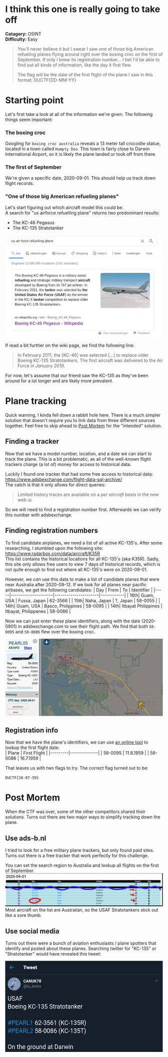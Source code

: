 # I think this one is really going to take off
**Catagory:** OSINT  
**Difficulty:** Easy  
> You'll never believe it but I swear I saw one of those big American refueling planes flying around right over the boxing croc on the first of September. If only I knew its registration number... I bet I'd be able to find out all kinds of information, like the day it first flew.
> 
> The flag will be the date of the first flight of the plane I saw in this format: DUCTF{DD-MM-YY}

# Starting point

Let's first take a look at all of the information we're given. The following things seem important:

### The boxing croc
Googling for `boxing croc australia` reveals a 13 meter tall crocodile statue, located in a town called `Humpty Doo`.  This town is fairly close to Darwin International Airport, so it is likely the plane landed or took off from there.  

### The first of September
We're given a specific date, 2020-09-01. This should help us track down flight records.

### "One of those big American refueling planes"

Let's start figuring out which aircraft model this could be.  
A search for "us airforce refuelling plane" returns two predominant results:
* The KC-46 Pegasus
* The KC-135 Stratotanker  

![](res/us-google.png)

If read a bit further on the wiki page, we find the following line:
> In February 2011, the [KC-46] was selected [...] to replace older Boeing KC-135 Stratotankers. The first aircraft was delivered to the Air Force _in January 2019_.  
  
For now, let's assume that our friend saw the KC-135 as they've been around for a lot longer and are likely more prevalent.  
 
# Plane tracking

Quick warning, I kinda fell down a rabbit hole here. There is a much simpler solution that doesn't require you to link data from three different sources together. Feel free to skip ahead to [Post Mortem](#post-mortem) for the "intended" solution.  


## Finding a tracker
Now that we have a model number, location, and a date we can start to track the plane. This is a bit problematic, as all of the well-known flight trackers charge (a lot of) money for access to historical data.  

Luckily I found one tracker that had some free access to historical data:  
https://www.adsbexchange.com/flight-data-sql-archive/  
The catch is that it only allows for direct queries:
> Limited history traces are available on a _per aircraft basis_ in the new web ui. 
  
So we will need to find a registration number first. Afterwards we can verify this number with adsbexchange.

## Finding registration numbers

To find candidate airplanes, we need a list of all active KC-135's.
After some researching, I stumbled upon the following site: https://www.radarbox.com/data/aircraft/K35R   
This list contains the historical locations for all KC-135's (aka K35R). Sadly, this site only allows free users to view 7 days of historical records, which is not quite enough to find out where all KC-135's were on 2020-09-01.  
  
However, we _can_ use this data to make a list of candidate planes that were near Australia after 2020-09-12. If we look for all planes near pacific airbases, we get the following candidates:
| Day | From                | To                   | Identifier |
|-----|---------------------|----------------------|------------|
| 16th| Guam, USA           | Fussa, Japan         | 62-3566    |
| 15th| Naha, Japan         | ?, Japan             | 58-0055    |
| 14th| Guam, USA           | Basco, Philippines   | 58-0095    |
| 14th| Itbayat Philippines | Itbayat, Philippenes | 58-0086    |
  
Now we can just enter these plane identifiers, along with the date (2020-0901) in adsbexchange.com to see their flight path. We find that both `58-0095` and `58-0086` flew over the boxing croc.

![](res/plane.png)

## Registration info
Now that we have the plane's identifiers, we can use [an online tool](https://www.planelogger.com) to lookup the first flight date.  
| Plane   | First Flight | 
|---------|--------------|
| 58-0095 | 11.8.1959    |
| 58-0086 | 16.7.1959    |

That leaves us with two flags to try. The correct flag turned out to be:
```
DUCTF{16-07-59}
```


# Post Mortem
When the CTF was over, some of the other competitors shared their solutions. Turns out there are two major ways to simplify tracking down the plane.  
  
## Use ads-b.nl
I tried to look for a free military plane trackers, but only found paid sites. Turns out there is a free tracker that work perfectly for this challenge.  

 You can set the search region to Australia and lookup all flights on the first of September.
![](res/ads-b.png)  
Most aircraft on the list are Australian, so the USAF Stratotankers stick out like a sore thumb.

## Use social media
Turns out there were a bunch of aviation enthusiasts / plane spotters that identify and posted about these planes. Searching twitter for "KC-135" or "Stratotanker" would have revealed this tweet:

![](res/tweet.png)
